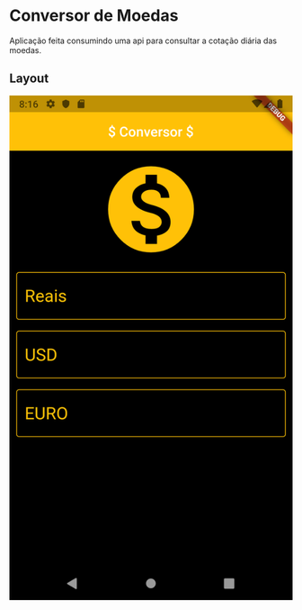 # Conversor de Moedas

Aplicação feita consumindo uma api para consultar a cotação diária das moedas.

## Layout

![](Screenshot_1565727387.png)
